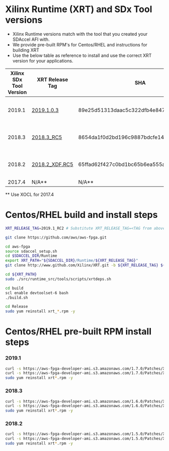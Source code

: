 # Xilinx Runtime (XRT) and SDx Tool versions

* Xilinx Runtime versions match with the tool that you created your SDAccel AFI with. 
* We provide pre-built RPM's for Centos/RHEL and instructions for building XRT 
* Use the below table as reference to install and use the correct XRT version for your applications.

| Xilinx SDx Tool Version | XRT Release Tag | SHA | `xrt` and `xrt-aws` pre-built RPM's (Centos/RHEL) |
|---|---|---|---|
|2019.1| [2019.1.0.3](https://github.com/Xilinx/XRT/tree/2019.1.0.3) | 89e25d51313daac5c322dfb4e84707829306d3fe | [xrt_201910.2.2.0_7.7.1908-xrt.rpm](https://aws-fpga-developer-ami.s3.amazonaws.com/1.7.0/Patches/XRT_2019_1_0_3/xrt_201910.2.2.0_7.7.1908-xrt.rpm) [xrt_201910.2.2.0_7.7.1908-aws.rpm](https://aws-fpga-developer-ami.s3.amazonaws.com/1.7.0/Patches/XRT_2019_1_0_3/xrt_201910.2.2.0_7.7.1908-aws.rpm) |
|2018.3| [2018.3_RC5](https://github.com/Xilinx/XRT/releases/tag/2018.3_RC5) | 8654da1f0d2bd196c9887bdcfe1479103a93e90a | [xrt_201830.2.1.0_7.6.1810-xrt.rpm](https://aws-fpga-developer-ami.s3.amazonaws.com/1.6.0/Patches/XRT_2018_3_RC5/xrt_201830.2.1.0_7.6.1810-xrt.rpm) [xrt_201830.2.1.0_7.6.1810-aws.rpm](https://aws-fpga-developer-ami.s3.amazonaws.com/1.6.0/Patches/XRT_2018_3_RC5/xrt_201830.2.1.0_7.6.1810-aws.rpm) |
|2018.2| [2018.2_XDF.RC5](https://github.com/Xilinx/XRT/releases/tag/2018.2_XDF.RC5) | 65ffad62f427c0bd1bc65b6ea555a810295468b7 | [xrt_201802.2.1.0_7.5.1804-xrt.rpm](https://aws-fpga-developer-ami.s3.amazonaws.com/1.5.0/Patches/XRT_2018_2_XDF_RC5/xrt_201802.2.1.0_7.5.1804-xrt.rpm) [xrt_201802.2.1.0_7.5.1804-aws.rpm](https://aws-fpga-developer-ami.s3.amazonaws.com/1.5.0/Patches/XRT_2018_2_XDF_RC5/xrt_201802.2.1.0_7.5.1804-aws.rpm) |
|2017.4| N/A** | N/A** | N/A** |
** Use XOCL for 2017.4

# Centos/RHEL build and install steps

```bash
XRT_RELEASE_TAG=2019.1_RC2 # Substitute XRT_RELEASE_TAG=<TAG from above table>

git clone https://github.com/aws/aws-fpga.git

cd aws-fpga
source sdaccel_setup.sh
cd $SDACCEL_DIR/Runtime
export XRT_PATH="${SDACCEL_DIR}/Runtime/${XRT_RELEASE_TAG}"
git clone http://www.github.com/Xilinx/XRT.git -b ${XRT_RELEASE_TAG} ${XRT_PATH}

cd ${XRT_PATH}
sudo ./src/runtime_src/tools/scripts/xrtdeps.sh

cd build
scl enable devtoolset-6 bash
./build.sh

cd Release
sudo yum reinstall xrt_*.rpm -y
```

# Centos/RHEL pre-built RPM install steps

### 2019.1

```bash
curl -s https://aws-fpga-developer-ami.s3.amazonaws.com/1.7.0/Patches/XRT_2019_1_RC2/xrt_201910.2.2.0_7.6.1810-xrt.rpm -o xrt.rpm
curl -s https://aws-fpga-developer-ami.s3.amazonaws.com/1.7.0/Patches/XRT_2019_1_RC2/xrt_201910.2.2.0_7.6.1810-aws.rpm -o xrt-aws.rpm
sudo yum reinstall xrt*.rpm -y
```
### 2018.3

```bash
curl -s https://aws-fpga-developer-ami.s3.amazonaws.com/1.6.0/Patches/XRT_2018_3_RC5/xrt_201830.2.1.0_7.6.1810-xrt.rpm -o xrt.rpm
curl -s https://aws-fpga-developer-ami.s3.amazonaws.com/1.6.0/Patches/XRT_2018_3_RC5/xrt_201830.2.1.0_7.6.1810-aws.rpm -o xrt-aws.rpm  
sudo yum reinstall xrt*.rpm -y
```
### 2018.2

```bash
curl -s https://aws-fpga-developer-ami.s3.amazonaws.com/1.5.0/Patches/XRT_2018_2_XDF_RC5/xrt_201802.2.1.0_7.5.1804-xrt.rpm -o xrt.rpm
curl -s https://aws-fpga-developer-ami.s3.amazonaws.com/1.5.0/Patches/XRT_2018_2_XDF_RC5/xrt_201802.2.1.0_7.5.1804-aws.rpm -o xrt-aws.rpm
sudo yum reinstall xrt*.rpm -y
```
